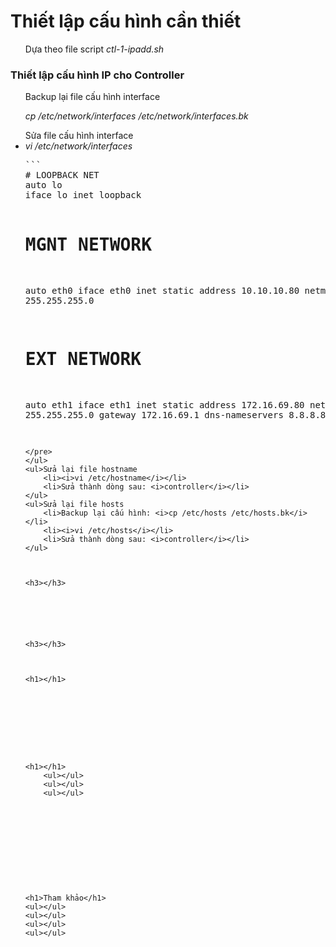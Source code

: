 ﻿<h1>Thiết lập cấu hình cần thiết</h1>
<ul>Dựa theo file script <i>ctl-1-ipadd.sh</i></ul>
<h3>Thiết lập cấu hình IP cho Controller</h3>
<ul>Backup lại file cấu hình interface
	<p><i>cp /etc/network/interfaces /etc/network/interfaces.bk</i></p>
</ul>
<ul>Sửa file cấu hình interface
	<li><i>vi /etc/network/interfaces</i></li>
<pre>
```
# LOOPBACK NET
auto lo
iface lo inet loopback

# MGNT NETWORK
auto eth0
iface eth0 inet static
address 10.10.10.80
netmask 255.255.255.0

# EXT NETWORK
auto eth1
iface eth1 inet static
address 172.16.69.80
netmask 255.255.255.0
gateway 172.16.69.1
dns-nameservers 8.8.8.8 8.8.4.4
```
</pre>
</ul>
<ul>Sửa lại file hostname
	<li><i>vi /etc/hostname</i></li>
	<li>Sửa thành dòng sau: <i>controller</i></li>
</ul>
<ul>Sửa lại file hosts
	<li>Backup lại cấu hình: <i>cp /etc/hosts /etc/hosts.bk</i></li>
	<li><i>vi /etc/hosts</i></li>
	<li>Sửa thành dòng sau: <i>controller</i></li>
</ul>



<h3></h3>






<h3></h3>



<h1></h1>









<h1></h1>
	<ul></ul>
	<ul></ul>
	<ul></ul>











<h1>Tham khảo</h1>
<ul></ul>
<ul></ul>
<ul></ul>
<ul></ul>


